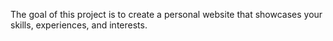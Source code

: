 The goal of this project is to create a personal website that showcases your skills, experiences, and interests.
